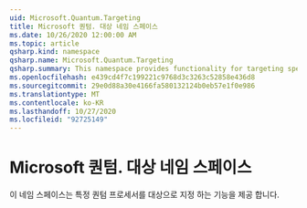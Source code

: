 ```yaml
---
uid: Microsoft.Quantum.Targeting
title: Microsoft 퀀텀. 대상 네임 스페이스
ms.date: 10/26/2020 12:00:00 AM
ms.topic: article
qsharp.kind: namespace
qsharp.name: Microsoft.Quantum.Targeting
qsharp.summary: This namespace provides functionality for targeting specific quantum processors.
ms.openlocfilehash: e439cd4f7c199221c9768d3c3263c52858e436d8
ms.sourcegitcommit: 29e0d88a30e4166fa580132124b0eb57e1f0e986
ms.translationtype: MT
ms.contentlocale: ko-KR
ms.lasthandoff: 10/27/2020
ms.locfileid: "92725149"
---
```

# <a name="microsoftquantumtargeting-namespace"></a>Microsoft 퀀텀. 대상 네임 스페이스

이 네임 스페이스는 특정 퀀텀 프로세서를 대상으로 지정 하는 기능을 제공 합니다.

